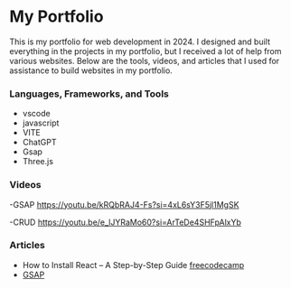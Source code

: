 # My Portfolio

This is my portfolio for web development in 2024. I designed and built everything in the projects in my portfolio, but I received a lot of help from various websites. Below are the tools, videos, and articles that I used for assistance to build websites in my portfolio.

### Languages, Frameworks, and Tools

- vscode
- javascript
- VITE
- ChatGPT
- Gsap
- Three.js

### Videos

-GSAP https://youtu.be/kRQbRAJ4-Fs?si=4xL6sY3F5jl1MgSK

-CRUD https://youtu.be/e_lJYRaMo60?si=ArTeDe4SHFpAlxYb

### Articles

- How to Install React – A Step-by-Step Guide [freecodecamp](https://www.freecodecamp.org/news/how-to-install-react-a-step-by-step-guide/)
- [GSAP](https://gsap.com/)
